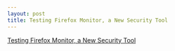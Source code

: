 ```yaml
---
layout: post
title: Testing Firefox Monitor, a New Security Tool 
---
```


[Testing Firefox Monitor, a New Security Tool ](https://blog.mozilla.org/futurereleases/2018/06/25/testing-firefox-monitor-a-new-security-tool/)
